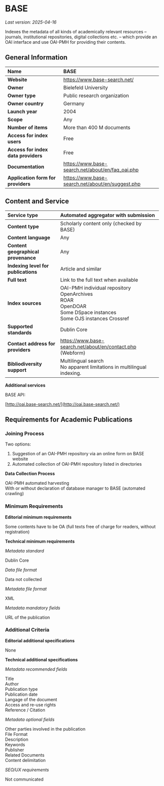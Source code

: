 # BASE

*Last version: 2025-04-16*

Indexes the metadata of all kinds of academically relevant resources – journals, institutional repositories, digital collections etc. – which provide an OAI interface and use OAI-PMH for providing their contents.

## General Information

| Name | BASE |
| :---- | :---- |
| **Website** |https://www.base-search.net/|
| **Owner** | Bielefeld University |
| **Owner type** | Public research organization |
| **Owner country** | Germany |
| **Launch year** | 2004 |
| **Scope** | Any |
| **Number of items** | More than 400 M documents |
| **Access for index users** | Free |
| **Access for index data providers** | Free |
| **Documentation** | https://www.base-search.net/about/en/faq_oai.php |
| **Application form for providers** | https://www.base-search.net/about/en/suggest.php |

## Content and Service

| Service type | Automated aggregator with submission|
| :---- | :---- |
| **Content type** | Scholarly content only (checked by BASE) |
| **Content language** | Any |
| **Content geographical provenance** | Any |
| **Indexing level for publications** | Article and similar |
| **Full text** | Link to the full text when available |
| **Index sources** | OAI-PMH individual repository<br/> OpenArchives<br/> ROAR<br/> OpenDOAR<br/> Some DSpace instances<br/> Some OJS instances Crossref |
| **Supported standards** | Dublin Core |
| **Contact address for providers** |https://www.base-search.net/about/en/contact.php (Webform) |
| **Bibliodiversity support** | Multilingual search<br/> No apparent limitations in multilingual indexing. |

**Additional services**

BASE API:

[http://oai.base-search.net/](http://oai.base-search.net/)

## Requirements for Academic Publications

### Joining Process

Two options:
1. Suggestion of an OAI-PMH repository via an online form on BASE website 
2. Automated collection of OAI-PMH repository listed in directories

**Data Collection Process**

OAI-PMH automated harvesting  
With or without declaration of database manager to BASE (automated crawling)

### Minimum Requirements

**Editorial minimum requirements**

Some contents have to be OA (full texts free of charge for readers, without registration)

**Technical minimum requirements**  

*Metadata standard*

Dublin Core

*Data file format* 

Data not collected

*Metadata file format*

XML

*Metadata mandatory fields*

URL of the publication

### Additional Criteria

**Editorial additional specifications**

None

**Technical additional specifications**

*Metadata recommended fields*

Title  
Author  
Publication type  
Publication date  
Langage of the document  
Access and re-use rights  
Reference / Citation

*Metadata optional fields*

Other parties involved in the publication <br>
File Format <br>
Description <br>
Keywords <br>
Publisher <br>
Related Documents <br>
Content delimitation 

*SEO/UX requirements*

Not communicated
